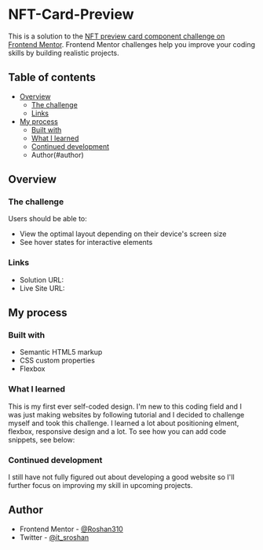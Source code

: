 # NFT-Card-Preview

This is a solution to the [NFT preview card component challenge on Frontend Mentor](https://www.frontendmentor.io/challenges/nft-preview-card-component-SbdUL_w0U). Frontend Mentor challenges help you improve your coding skills by building realistic projects. 

## Table of contents

- [Overview](#overview)
  - [The challenge](#the-challenge)
  - [Links](#links)
- [My process](#my-process)
  - [Built with](#built-with)
  - [What I learned](#what-i-learned)
  - [Continued development](#continued-development)
  - Author(#author)
## Overview

### The challenge

Users should be able to:

- View the optimal layout depending on their device's screen size
- See hover states for interactive elements

### Links

- Solution URL: 
- Live Site URL: 

## My process

### Built with

- Semantic HTML5 markup
- CSS custom properties
- Flexbox

### What I learned

This is my first ever self-coded design. I'm new to this coding field and I was just making websites by following tutorial and I decided to challenge myself and took this challenge. I learned a lot about positioning elment, flexbox, responsive design and a lot.
To see how you can add code snippets, see below:

### Continued development

I still have not fully figured out about developing a good website so I'll further focus on improving my skill in upcoming projects.


## Author

- Frontend Mentor - [@Roshan310](https://www.frontendmentor.io/profile/Roshan310)
- Twitter - [@it_sroshan](https://twitter.com/it_sroshan)
